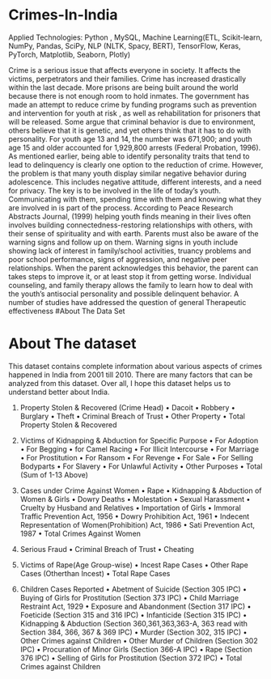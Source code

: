 # Crimes-In-India

Applied Technologies: Python , MySQL, Machine Learning(ETL, Scikit-learn, NumPy, Pandas, SciPy, NLP (NLTK, Spacy, BERT), TensorFlow, Keras, PyTorch, Matplotlib, Seaborn, Plotly)

Crime is a serious issue that affects everyone in society. It affects the victims, perpetrators and their families. Crime has increased drastically within the last decade. More prisons are being built around the world because there is not enough room to hold inmates. The government has made an attempt to reduce crime by funding programs such as prevention and intervention for youth at risk , as well as rehabilitation for prisoners that will be released. Some argue that criminal behavior is due to environment, others believe that it is genetic, and yet others think that it has to do with personality.
For youth age 13 and 14, the number was 671,900; and youth age 15 and older accounted for 1,929,800 arrests (Federal Probation, 1996). As mentioned earlier, being able to identify personality traits that tend to lead to delinquency is clearly one option to the reduction of crime. However, the problem is that many youth display similar negative behavior during adolescence. This includes negative attitude, different interests, and a need for privacy. The key is to be involved in the life of today’s youth. Communicating with them, spending time with them and knowing what they are involved in is part of the process. According to Peace Research Abstracts Journal, (1999) helping youth finds meaning in their lives often involves building connectedness-restoring relationships with others, with their sense of spirituality and with earth. Parents must also be aware of the warning signs and follow up on them. Warning signs in youth include showing lack of interest in family/school activities, truancy problems and poor school performance, signs of aggression, and negative peer relationships. When the parent acknowledges this behavior, the parent can takes steps to improve it, or at least stop it from getting worse. Individual counseling, and family therapy allows the family to learn how to deal with the youth’s antisocial personality and possible delinquent behavior. A number of studies have addressed the question of general Therapeutic effectiveness
#About The Data Set

# About The dataset


This dataset contains complete information about various aspects of crimes happened in India from 2001 till 2010. There are many factors that can be analyzed from this dataset. Over all, I hope this dataset helps us to understand better about India.

1)	Property Stolen & Recovered (Crime Head)
•	Dacoit
•	Robbery
•	Burglary
•	Theft
•	Criminal Breach of Trust
•	Other Property
•	Total Property Stolen & Recovered

2)	Victims of Kidnapping & Abduction for Specific Purpose
•	For Adoption
•	For Begging
•	for Camel Racing
•	For Illicit Intercourse
•	For Marriage
•	For Prostitution
•	For Ransom
•	For Revenge
•	For Sale
•	For Selling Bodyparts
•	For Slavery
•	For Unlawful Activity
•	Other Purposes
•	Total (Sum of 1-13 Above)


3)	Cases under Crime Against Women
•	Rape
•	Kidnapping & Abduction of Women & Girls
•	Dowry Deaths
•	Molestation
•	Sexual Harassment
•	Cruelty by Husband and Relatives
•	Importation of Girls
•	Immoral Traffic Prevention Act, 1956
•	Dowry Prohibition Act, 1961
•	Indecent Representation of Women(Prohibition) Act, 1986
•	Sati Prevention Act, 1987
•	Total Crimes Against Women

4)	Serious Fraud
•	Criminal Breach of Trust
•	Cheating

5)	Victims of Rape(Age Group-wise)
•	Incest Rape Cases
•	Other Rape Cases (Otherthan Incest)
•	Total Rape Cases

6)	Children Cases Reported
•	Abetment of Suicide (Section 305 IPC)
•	Buying of Girls for Prostitution (Section 373 IPC)
•	Child Marriage Restraint Act, 1929
•	Exposure and Abandonment (Section 317 IPC)
•	Foeticide (Section 315 and 316 IPC)
•	Infanticide (Section 315 IPC)
•	Kidnapping & Abduction (Section 360,361,363,363-A, 363 read with Section 384, 366, 367 & 369 IPC)
•	Murder (Section 302, 315 IPC)
•	Other Crimes against Children
•	Other Murder of Children (Section 302 IPC)
•	Procuration of Minor Girls (Section 366-A IPC)
•	Rape (Section 376 IPC)
•	Selling of Girls for Prostitution (Section 372 IPC)
•	Total Crimes against Children
